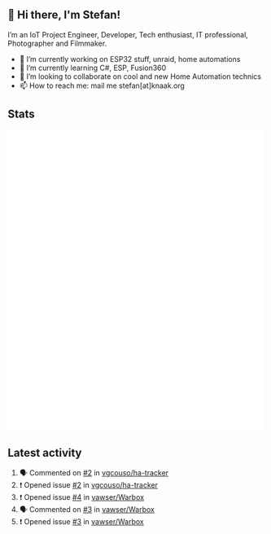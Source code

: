## 👋 Hi there, I'm Stefan!
I’m an IoT Project Engineer, Developer, Tech enthusiast, IT professional, Photographer and Filmmaker.

- 🔭 I’m currently working on ESP32 stuff, unraid, home automations
- 🌱 I’m currently learning C#, ESP, Fusion360
- 👯 I’m looking to collaborate on cool and new Home Automation technics
- 📫 How to reach me: mail me stefan[at]knaak.org

## Stats

![](https://github.com/corgan2222/github-stats/blob/master/generated/overview.svg) ![](https://github.com/corgan2222/github-stats/blob/master/generated/languages.svg)


## Latest activity

<!--START_SECTION:activity-->
1. 🗣 Commented on [#2](https://github.com/vgcouso/ha-tracker/issues/2#issuecomment-2671251410) in [vgcouso/ha-tracker](https://github.com/vgcouso/ha-tracker)
2. ❗ Opened issue [#2](https://github.com/vgcouso/ha-tracker/issues/2) in [vgcouso/ha-tracker](https://github.com/vgcouso/ha-tracker)
3. ❗ Opened issue [#4](https://github.com/vawser/Warbox/issues/4) in [vawser/Warbox](https://github.com/vawser/Warbox)
4. 🗣 Commented on [#3](https://github.com/vawser/Warbox/issues/3#issuecomment-2663413903) in [vawser/Warbox](https://github.com/vawser/Warbox)
5. ❗ Opened issue [#3](https://github.com/vawser/Warbox/issues/3) in [vawser/Warbox](https://github.com/vawser/Warbox)
<!--END_SECTION:activity-->

<!--

